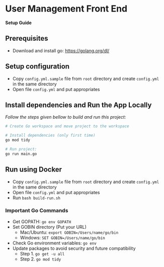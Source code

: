 # User Management Front End

**Setup Guide**

## Prerequisites

- Download and install go: https://golang.org/dl/

## Setup configuration

- Copy `config.yml.sample` file from `root` directory and create `config.yml` in the same directory
- Open file `config.yml` and put appropriates

## Install dependencies and Run the App Locally

*Follow the steps given bellow to build and run this project:*

```bash
# Create Go workspace and move project to the workspace

# Install dependencies (only first time)
go mod tidy

# Run project:
go run main.go
```

## Run using Docker

- Copy `config.yml.sample` file from `root` directory and create `config.yml` in the same directory
- Open file `config.yml` and put appropriates
- Run `bash build-run.sh`

### Important Go Commands

- Get GOPATH: `go env GOPATH`
- Set GOBIN directory (Put your URL)
    - Mac/Ubuntu: `export GOBIN=/Users/name/go/bin`
    - Windows: `SET GOBIN=/Users/name/go/bin`
- Check Go environment variables: `go env`
- Update packages to avoid security and future compatibility
    - Step 1. `go get -u all`
    - Step 2. `go mod tidy`
